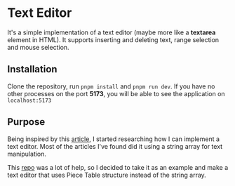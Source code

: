 # Text Editor

It's a simple implementation of a text editor (maybe more like a **textarea** element in HTML). It supports inserting and deleting text, range selection and mouse selection.

## Installation

Clone the repository, run `pnpm install` and `pnpm run dev`. If you have no other processes on the port **5173**, you will be able to see the application on `localhost:5173`

## Purpose

Being inspired by this [article](https://austinhenley.com/blog/challengingprojects.html), I started researching how I can implement a text editor. Most of the articles I've found did it using a string array for text manipulation.

This [repo](https://github.com/grassator/canvas-text-editor-tutorial) was a lot of help, so I decided to take it as an example and make a text editor that uses Piece Table structure instead of the string array.
